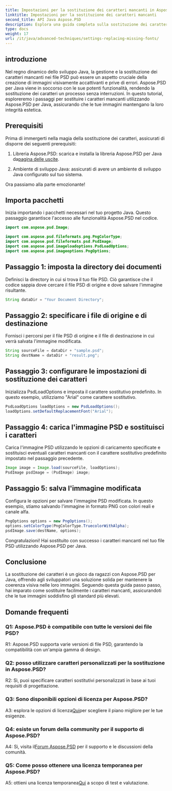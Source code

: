 ```yaml
---
title: Impostazioni per la sostituzione dei caratteri mancanti in Aspose.PSD per Java
linktitle: Impostazioni per la sostituzione dei caratteri mancanti
second_title: API Java Aspose.PSD
description: Esplora una guida completa sulla sostituzione dei caratteri mancanti in Aspose.PSD per Java. Migliora il design della tua immagine con una gestione semplice dei caratteri.
type: docs
weight: 17
url: /it/java/advanced-techniques/settings-replacing-missing-fonts/
---
```

## introduzione

Nel regno dinamico dello sviluppo Java, la gestione e la sostituzione dei caratteri mancanti nei file PSD può essere un aspetto cruciale della creazione di immagini visivamente accattivanti e prive di errori. Aspose.PSD per Java viene in soccorso con le sue potenti funzionalità, rendendo la sostituzione dei caratteri un processo senza interruzioni. In questo tutorial, esploreremo i passaggi per sostituire i caratteri mancanti utilizzando Aspose.PSD per Java, assicurando che le tue immagini mantengano la loro integrità estetica.

## Prerequisiti

Prima di immergerti nella magia della sostituzione dei caratteri, assicurati di disporre dei seguenti prerequisiti:

1.  Libreria Aspose.PSD: scarica e installa la libreria Aspose.PSD per Java da[pagina delle uscite](https://releases.aspose.com/psd/java/).

2. Ambiente di sviluppo Java: assicurati di avere un ambiente di sviluppo Java configurato sul tuo sistema.

Ora passiamo alla parte emozionante!

## Importa pacchetti

Inizia importando i pacchetti necessari nel tuo progetto Java. Questo passaggio garantisce l'accesso alle funzionalità Aspose.PSD nel codice.

```java
import com.aspose.psd.Image;

import com.aspose.psd.fileformats.png.PngColorType;
import com.aspose.psd.fileformats.psd.PsdImage;
import com.aspose.psd.imageloadoptions.PsdLoadOptions;
import com.aspose.psd.imageoptions.PngOptions;
```

## Passaggio 1: imposta la directory dei documenti

Definisci la directory in cui si trova il tuo file PSD. Ciò garantisce che il codice sappia dove cercare il file PSD di origine e dove salvare l'immagine risultante.

```java
String dataDir = "Your Document Directory";
```

## Passaggio 2: specificare i file di origine e di destinazione

Fornisci i percorsi per il file PSD di origine e il file di destinazione in cui verrà salvata l'immagine modificata.

```java
String sourceFile = dataDir + "sample.psd";
String destName = dataDir + "result.png";
```

## Passaggio 3: configurare le impostazioni di sostituzione dei caratteri

Inizializza PsdLoadOptions e imposta il carattere sostitutivo predefinito. In questo esempio, utilizziamo "Arial" come carattere sostitutivo.

```java
PsdLoadOptions loadOptions = new PsdLoadOptions();
loadOptions.setDefaultReplacementFont("Arial");
```

## Passaggio 4: carica l'immagine PSD e sostituisci i caratteri

Carica l'immagine PSD utilizzando le opzioni di caricamento specificate e sostituisci eventuali caratteri mancanti con il carattere sostitutivo predefinito impostato nel passaggio precedente.

```java
Image image = Image.load(sourceFile, loadOptions);
PsdImage psdImage = (PsdImage) image;
```

## Passaggio 5: salva l'immagine modificata

Configura le opzioni per salvare l'immagine PSD modificata. In questo esempio, stiamo salvando l'immagine in formato PNG con colori reali e canale alfa.

```java
PngOptions options = new PngOptions();
options.setColorType(PngColorType.TruecolorWithAlpha);
psdImage.save(destName, options);
```

Congratulazioni! Hai sostituito con successo i caratteri mancanti nel tuo file PSD utilizzando Aspose.PSD per Java.

## Conclusione

La sostituzione dei caratteri è un gioco da ragazzi con Aspose.PSD per Java, offrendo agli sviluppatori una soluzione solida per mantenere la coerenza visiva nelle loro immagini. Seguendo questa guida passo passo, hai imparato come sostituire facilmente i caratteri mancanti, assicurandoti che le tue immagini soddisfino gli standard più elevati.

## Domande frequenti

### Q1: Aspose.PSD è compatibile con tutte le versioni dei file PSD?

R1: Aspose.PSD supporta varie versioni di file PSD, garantendo la compatibilità con un'ampia gamma di design.

### Q2: posso utilizzare caratteri personalizzati per la sostituzione in Aspose.PSD?

R2: Sì, puoi specificare caratteri sostitutivi personalizzati in base ai tuoi requisiti di progettazione.

### Q3: Sono disponibili opzioni di licenza per Aspose.PSD?

 A3: esplora le opzioni di licenza[Qui](https://purchase.aspose.com/buy)per scegliere il piano migliore per le tue esigenze.

### Q4: esiste un forum della community per il supporto di Aspose.PSD?

 A4: Sì, visita il[Forum Aspose.PSD](https://forum.aspose.com/c/psd/34) per il supporto e le discussioni della comunità.

### Q5: Come posso ottenere una licenza temporanea per Aspose.PSD?

 A5: ottieni una licenza temporanea[Qui](https://purchase.aspose.com/temporary-license/) a scopo di test e valutazione.